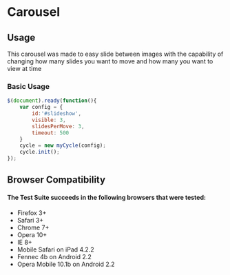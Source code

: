 # Carousel
## Usage

This carousel was made to easy slide between images with the capability of changing how many slides you want to move and how many you want to view at time

### Basic Usage
```javascript
$(document).ready(function(){ 
	var config = { 
		id:'#slideshow',
		visible: 3,
		slidesPerMove: 3,
		timeout: 500
	}
	cycle = new myCycle(config);
	cycle.init();
});
```


## Browser Compatibility

#### The Test Suite succeeds in the following browsers that were tested:

* Firefox 3+
* Safari 3+
* Chrome 7+
* Opera 10+
* IE 8+
* Mobile Safari on iPad 4.2.2
* Fennec 4b on Android 2.2
* Opera Mobile 10.1b on Android 2.2